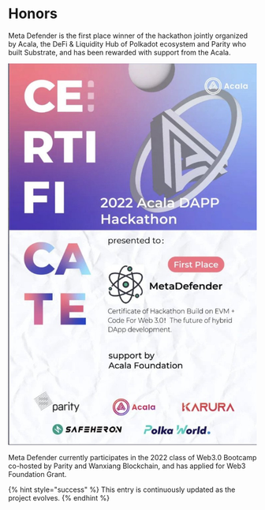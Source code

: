 # Honors

Meta Defender is the first place winner of the hackathon jointly organized by Acala, the DeFi & Liquidity Hub of Polkadot ecosystem and Parity who built Substrate, and has been rewarded with support from the Acala.

![](.gitbook/assets/奖状.jfif)

Meta Defender currently participates in the 2022 class of Web3.0 Bootcamp co-hosted by Parity and Wanxiang Blockchain, and has applied for Web3 Foundation Grant.

{% hint style="success" %}
This entry is continuously updated as the project evolves.
{% endhint %}
